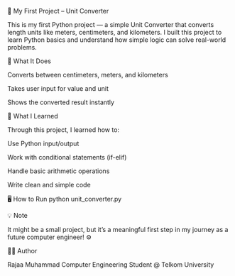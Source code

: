 📏 My First Project – Unit Converter

This is my first Python project — a simple Unit Converter that converts length units like meters, centimeters, and kilometers.
I built this project to learn Python basics and understand how simple logic can solve real-world problems.

🚀 What It Does

Converts between centimeters, meters, and kilometers

Takes user input for value and unit

Shows the converted result instantly

🧠 What I Learned

Through this project, I learned how to:

Use Python input/output

Work with conditional statements (if-elif)

Handle basic arithmetic operations

Write clean and simple code

🖥️ How to Run
python unit_converter.py

💡 Note

It might be a small project, but it’s a meaningful first step in my journey as a future computer engineer! ⚙️

👨‍💻 Author

Rajaa Muhammad
Computer Engineering Student @ Telkom University
